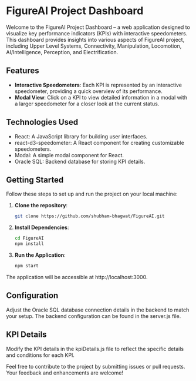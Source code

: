 # FigureAI Project Dashboard

Welcome to the FigureAI Project Dashboard – a web application designed to visualize key performance indicators (KPIs) with interactive speedometers. This dashboard provides insights into various aspects of FigureAI project, including Upper Level Systems, Connectivity, Manipulation, Locomotion, AI/Intelligence, Perception, and Electrification.

## Features

- **Interactive Speedometers**: Each KPI is represented by an interactive speedometer, providing a quick overview of its performance.
- **Modal View**: Click on a KPI to view detailed information in a modal with a larger speedometer for a closer look at the current status.

## Technologies Used

- React: A JavaScript library for building user interfaces.
- react-d3-speedometer: A React component for creating customizable speedometers.
- Modal: A simple modal component for React.
- Oracle SQL: Backend database for storing KPI details.

## Getting Started

Follow these steps to set up and run the project on your local machine:

1. **Clone the repository**:

   ```bash
   git clone https://github.com/shubham-bhagwat/FigureAI.git

2. **Install Dependencies**:
    ```bash
    cd FigureAI
    npm install

3. **Run the Application**: 
    ```bash
    npm start
The application will be accessible at http://localhost:3000.


## Configuration

Adjust the Oracle SQL database connection details in the backend to match your setup. The backend configuration can be found in the server.js file.

## KPI Details

Modify the KPI details in the kpiDetails.js file to reflect the specific details and conditions for each KPI.


Feel free to contribute to the project by submitting issues or pull requests. Your feedback and enhancements are welcome!

